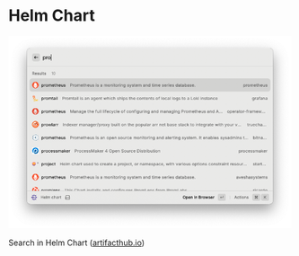 # Helm Chart


![screenshot](./readme-assets/screenshot.png)

Search in Helm Chart ([artifacthub.io](https://artifacthub.io/))